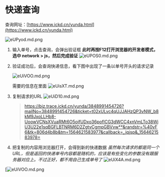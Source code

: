 # 快递查询

查询网址：[https://www.ickd.cn/yunda.html](https://www.ickd.cn/yunda.html)

![eUPyod.md.png](https://s2.ax1x.com/2019/08/01/eUPyod.png)

1. 输入单号，点击查询，会弹出验证框
	**此时再按F12打开浏览器的开发者模式，选中 network > js，然后完成验证**
	![eUPOS0.md.png](https://s2.ax1x.com/2019/08/01/eUPOS0.png)
	
2. 验证成功后，会查询快递信息，看下图中出现了一条以单号开头的请求记录

	![eUiVOO.md.png](https://s2.ax1x.com/2019/08/01/eUiVOO.png)

	需要的信息在里面
	![eUisXT.md.png](https://s2.ax1x.com/2019/08/01/eUisXT.png)

4. 复制请求的URL
	![eUiD10.md.png](https://s2.ax1x.com/2019/08/01/eUiD10.png)
	
	> https://biz.trace.ickd.cn/yunda/3848991454726?mailNo=3848991454726&ticket=t02xULvc4qUJJAHzQP3vNW_b8kM9JxoLLHb8-UoowVCNsXVuaRMt6O5ojfUDxo36poflCG3dWCC4xnVmLTo38WjU3U22e1sqBGFLBTNRM6D2ZgtvCgmpGBVvw**&randstr=%40vF6&tk=806d4b8b&tm=1564621583977&callback=_jqjsp&_1564621583978=

5. 把复制的内容用浏览器打开，会得到新的快递数据
	*虽然每次请求的都是同一个URL，但是返回的快递单号内容都是随机的，应该是有些变化的参数没有跟服务器对应上。不过正好，都不用自己生成单号了*
	![eUiX4A.md.png](https://s2.ax1x.com/2019/08/01/eUiX4A.png)

[![eUiVOO.md.png](https://s2.ax1x.com/2019/08/01/eUiVOO.md.png)
<!--stackedit_data:
eyJoaXN0b3J5IjpbMjExODY3ODUsLTE0NDY4ODAxMDQsMjEzOT
A2Njg0MywtMTc1MzQzODc2NywtMTEzNzIyMDA1MywtMTc1ODAw
OTg3NywtNzI1MzU3Njg5LC0xNjc5Njc5MjgxXX0=
-->